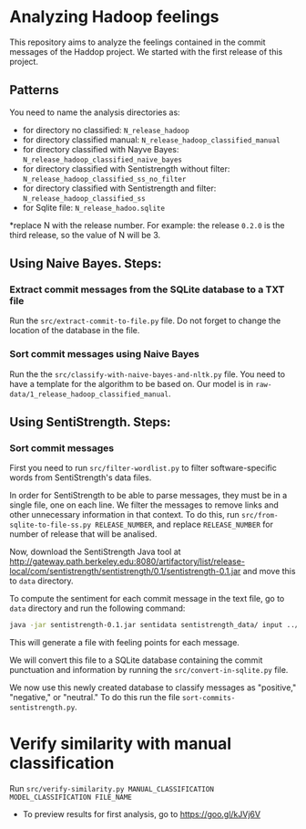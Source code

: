 # Analyzing Hadoop feelings
This repository aims to analyze the feelings contained in the commit messages of the Haddop project. We started with the first release of this project.

## Patterns
You need to name the analysis directories as:
- for directory no classified: `N_release_hadoop`
- for directory classified manual: `N_release_hadoop_classified_manual`
- for directory classified with Nayve Bayes: `N_release_hadoop_classified_naive_bayes`
- for directory classified with Sentistrength without filter: `N_release_hadoop_classified_ss_no_filter`
- for directory classified with Sentistrength and filter: `N_release_hadoop_classified_ss`
- for Sqlite file: `N_release_hadoo.sqlite`

*replace N with the release number. For example: the release `0.2.0` is the third release, so the value of N will be 3.

## Using Naive Bayes. Steps:

### Extract commit messages from the SQLite database to a TXT file
Run the `src/extract-commit-to-file.py` file.
Do not forget to change the location of the database in the file.

### Sort commit messages using Naive Bayes
Run the the `src/classify-with-naive-bayes-and-nltk.py` file.
You need to have a template for the algorithm to be based on. Our model is in `raw-data/1_release_hadoop_classified_manual`.

## Using SentiStrength. Steps:

### Sort commit messages
First you need to run `src/filter-wordlist.py` to filter software-specific words from SentiStrength's data files.

In order for SentiStrength to be able to parse messages, they must be in a single file, one on each line.
We filter the messages to remove links and other unnecessary information in that context.
To do this, run `src/from-sqlite-to-file-ss.py RELEASE_NUMBER`, and replace `RELEASE_NUMBER` for number of release that will be analised.

Now, download the SentiStrength Java tool at http://gateway.path.berkeley.edu:8080/artifactory/list/release-local/com/sentistrength/sentistrength/0.1/sentistrength-0.1.jar and move this to `data` directory.

To compute the sentiment for each commit message in the text file, go to `data` directory and run the following command:

```bash
java -jar sentistrength-0.1.jar sentidata sentistrength_data/ input ../raw-data/2_release_hadoop_ss.txt explain
```

This will generate a file with feeling points for each message.

We will convert this file to a SQLite database containing the commit punctuation and information by running the `src/convert-in-sqlite.py` file.

We now use this newly created database to classify messages as "positive," "negative," or "neutral." To do this run the file `sort-commits-sentistrength.py`.

# Verify similarity with manual classification

Run `src/verify-similarity.py MANUAL_CLASSIFICATION MODEL_CLASSIFICATION FILE_NAME`

- To preview results for first analysis, go to https://goo.gl/kJVj6V